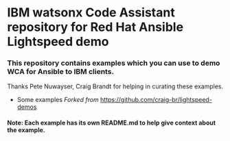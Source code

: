 # IBM watsonx Code Assistant repository for Red Hat Ansible Lightspeed demo

### This repository contains examples which you can use to demo WCA for Ansible to IBM clients.

Thanks Pete Nuwayser, Craig Brandt for helping in curating these examples.
- Some examples _Forked from_ https://github.com/craig-br/lightspeed-demos

#### Note: Each example has its own README.md to help give context about the example.